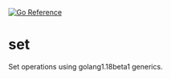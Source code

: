 [![Go Reference](https://pkg.go.dev/badge/github.com/ElainaBialkowski/set.svg)](https://pkg.go.dev/github.com/ElainaBialkowski/set)


# set
Set operations using golang1.18beta1 generics.

